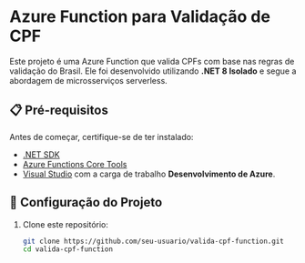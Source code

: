 # Azure Function para Validação de CPF

Este projeto é uma Azure Function que valida CPFs com base nas regras de validação do Brasil. Ele foi desenvolvido utilizando **.NET 8 Isolado** e segue a abordagem de microsserviços serverless.

## 📋 Pré-requisitos

Antes de começar, certifique-se de ter instalado:
- [.NET SDK](https://dotnet.microsoft.com/download)
- [Azure Functions Core Tools](https://learn.microsoft.com/azure/azure-functions/functions-run-local)
- [Visual Studio](https://visualstudio.microsoft.com/) com a carga de trabalho **Desenvolvimento de Azure**.

## 🚀 Configuração do Projeto

1. Clone este repositório:
   ```bash
   git clone https://github.com/seu-usuario/valida-cpf-function.git
   cd valida-cpf-function
